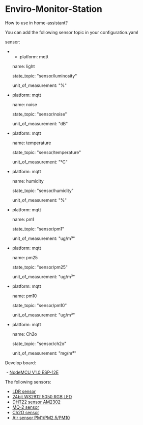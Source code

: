 # Enviro-Monitor-Station

 How to use in home-assistant?
 
 You can add the following sensor topic in your configuration.yaml
 
 sensor:
 
  - - platform: mqtt
  
    name: light
    
    state_topic: "sensor/luminosity"
    
    unit_of_measurement: "%"
    
  - platform: mqtt
  
    name: noise
    
    state_topic: "sensor/noise"
    
    unit_of_measurement: "dB"
    
  - platform: mqtt
   
    name: temperature
    
    state_topic: "sensor/temperature"
    
    unit_of_measurement: "°C"
    
  - platform: mqtt
  
    name: humidity
    
    state_topic: "sensor/humidity"
    
    unit_of_measurement: "%"
 
  - platform: mqtt
 
    name: pm1
    
    state_topic: "sensor/pm1"
    
    unit_of_measurement: "ug/m³"
    
  - platform: mqtt
  
    name: pm25
    
    state_topic: "sensor/pm25"
    
    unit_of_measurement: "ug/m³"
    
  - platform: mqtt
  
    name: pm10
    
    state_topic: "sensor/pm10"
    
    unit_of_measurement: "ug/m³"    
      
  - platform: mqtt
    
    name: Ch2o
    
    state_topic: "sensor/ch2o"
    
    unit_of_measurement: "mg/m³"
    

Develop board:

  - [NodeMCU V1.0 ESP-12E](https://detail.tmall.com/item.htm?id=535588732894&spm=a1z09.2.0.0.kPM6Dz&_u=cktg8o8364)
  
The following sensors:

  - [LDR sensor](https://item.taobao.com/item.htm?spm=2013.1.20141002.5.duusCn&scm=1007.10009.70205.100200300000001&id=531468405248&pvid=dccb63ed-4bc3-4cb6-bc94-2e1cae9f4917)
  - [24bit WS2812 5050 RGB LED](https://item.taobao.com/item.htm?spm=a1z09.2.0.0.kPM6Dz&id=540785401008&_u=cktg8o42f1)
  - [DHT22 sensor AM2302](https://item.taobao.com/item.htm?spm=a1z10.5-c.w4002-14162336577.22.MHbiq5&id=543447398813)
  - [MQ-2 sensor](https://item.taobao.com/item.htm?spm=a1z10.5-c.w4002-14162336577.18.9clTO2&id=531451462058)
  - [Ch2O sensor](https://item.taobao.com/item.htm?spm=a1z09.2.0.0.kPM6Dz&id=526919367835&_u=cktg8oc609)
  - [Air sensor PM1/PM2.5/PM10](https://item.taobao.com/item.htm?spm=a1z09.2.0.0.kPM6Dz&id=526939702749&_u=cktg8o8b1e)
  


